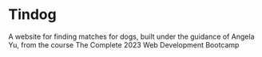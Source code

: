 # Tindog
A website for finding matches for dogs, built under the guidance of Angela Yu,  from the course The Complete 2023 Web Development Bootcamp
